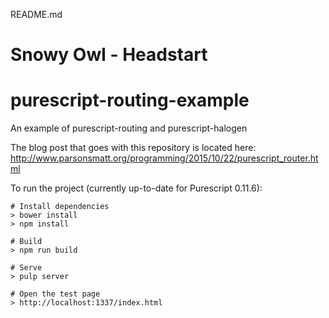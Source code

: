README.md
# Snowy Owl - Headstart

# purescript-routing-example

An example of purescript-routing and purescript-halogen

The blog post that goes with this repository is located here: http://www.parsonsmatt.org/programming/2015/10/22/purescript_router.html

To run the project (currently up-to-date for Purescript 0.11.6):

```
# Install dependencies
> bower install
> npm install

# Build
> npm run build

# Serve
> pulp server

# Open the test page
> http://localhost:1337/index.html
```
